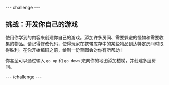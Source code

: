 --- challenge ---
## 挑战：开发你自己的游戏

使用你学到的内容来创建你自己的游戏。添加许多房间、需要躲避的怪物和需要收集的物品。请记得修改代码，使得玩家在携带库存中的某些物品到达特定房间时取得胜利。在你开始编码之前，绘制一份草图会对你有所帮助！ 

你甚至可以通过输入 `go up` 和 `go down` 来向你的地图添加楼梯，并创建多层房间。




--- /challenge ---